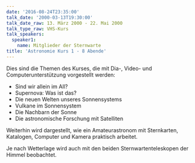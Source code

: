 ```yaml
---
date: '2016-08-24T23:35:00'
talk_date: '2000-03-13T19:30:00'
talk_date_raw: 13. März 2000 - 22. Mai 2000
talk_type_raw: VHS-Kurs
talk_speakers:
  speaker1:
    name: Mitglieder der Sternwarte
title: 'Astronomie Kurs 1 - 8 Abende'
---
```

 Dies sind die Themen des Kurses, die mit Dia-, Video- und Computerunterstützung vorgestellt werden:
 - Sind wir allein im All?
 - Supernova: Was ist das?
 - Die neuen Welten unseres Sonnensystems
 - Vulkane im Sonnensystem
 - Die Nachbarn der Sonne
 - Die astronomische Forschung mit Satelliten

  Weiterhin wird dargestellt, wie ein Amateurastronom mit Sternkarten, Katalogen, Computer und Kamera praktisch arbeitet.
  
  Je nach Wetterlage wird auch mit den beiden Sternwartenteleskopen der Himmel beobachtet.
